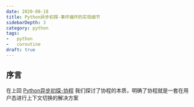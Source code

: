 ```yaml
---
date: 2020-08-18
title: Python异步初探-事件循环的实现细节
sidebarDepth: 3
category: python
tags:
-   python
-   coroutine
draft: true
---
```

## 序言
在上回 [Python异步初探-协程](./python异步初探-协程的定义.html) 我们探讨了协程的本质，明确了协程就是一套在用户态进行上下文切换的解决方案